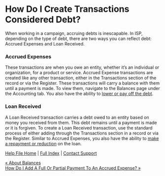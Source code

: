  How Do I Create Transactions Considered Debt?
==========

When working in a campaign, accruing debts is inescapable. In ISP, depending on the type of debt, there are two ways you can reflect debt: Accrued Expenses and Loan Received.

### Accrued Expenses ###

These transactions are when you owe an entity, whether it’s an individual or organization, for a product or service. Accrued Expense transactions are created like any other transaction, either in the Transactions section of the record or via the Register. These transactions will carry a balance with them until a payment is made. To view them, navigate to the Balances page under the Accounting tab. You also have the ability to [lower or pay off the debt](https://ispolitical.com/how-to-add-a-full-or-partial-payment-to-an-accrued-expense/).

### Loan Received ###

A Loan Received transaction carries a debt owed to an entity based on money you received from them. This debt remains until a payment is made or it is forgiven. To create a Loan Received transaction, use the standard process of either adding through the Transactions section in a record or via the Register. Similar to Accrued Expenses, you also have the ability to [make a repayment or reduction](https://ispolitical.com/how-do-i-add-a-loan-repayment-or-forgiveness/) on the loan.

[Help File Home](/help/) | [Full Index](/Help-File-Directory/) | [Contact Support](mailto:support@ISPolitical.com)

[« About Balances](/About-Balances)  
[How Do I Add A Full Or Partial Payment To An Accrued Expense? »](/How-Do-I-Add-A-Full-Or-Partial-Payment-To-An-Accrued-Expense)